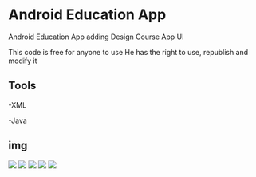 #  Android Education App

Android Education App adding Design Course App UI
 
This code is free for anyone to use
He has the right to use, republish and modify it

## Tools 

-XML

-Java


## img

<img src="s1.png"/>
<img src="s2.png"/>
<img src="s3.png"/>
<img src="s4.png"/>
<img src="s5.png"/>